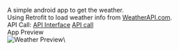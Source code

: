 A simple android app to get the weather.\
Using Retrofit to load weather info from [WeatherAPI.com](https://www.weatherapi.com/).\
API Call: [API Interface](./app/src/main/java/com/bxd/simpleweather/WeatherApiService.kt) 
[API call](https://github.com/buixuandinh711/SimpleWeather/blob/46eb27aaf0509610f67bbddf1a5d7ee9b15fc32e/app/src/main/java/com/bxd/simpleweather/MainActivity.kt#L72-L97)\
App Preview\
![Weather Preview](https://www.linkpicture.com/q/Screenshot_20220418-105230_SimpleWeather_1.jpg)\
